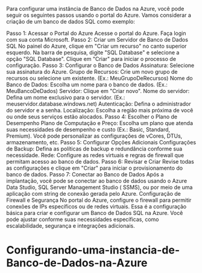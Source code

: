 Para configurar uma instância de Banco de Dados na Azure, você pode seguir os seguintes passos usando o portal do Azure.
Vamos considerar a criação de um banco de dados SQL como exemplo:

Passo 1: Acessar o Portal do Azure
Acesse o portal do Azure.
Faça login com sua conta Microsoft.
Passo 2: Criar um Servidor de Banco de Dados SQL
No painel do Azure, clique em "Criar um recurso" no canto superior esquerdo.
Na barra de pesquisa, digite "SQL Database" e selecione a opção "SQL Database".
Clique em "Criar" para iniciar o processo de configuração.
Passo 3: Configurar o Banco de Dados
Assinatura: Selecione sua assinatura do Azure.
Grupo de Recursos: Crie um novo grupo de recursos ou selecione um existente. (Ex.: MeuGrupoDeRecursos)
Nome do Banco de Dados: Escolha um nome para o banco de dados. (Ex.: MeuBancoDeDados)
Servidor:
Clique em "Criar novo".
Nome do servidor: Defina um nome exclusivo para o servidor. (Ex.: meuservidor.database.windows.net)
Autenticação: Defina o administrador do servidor e a senha.
Localização: Escolha a região mais próxima de você ou onde seus serviços estão alocados.
Passo 4: Escolher o Plano de Desempenho
Plano de Computação e Preço: Escolha um plano que atenda suas necessidades de desempenho e custo (Ex.: Basic, Standard,
Premium). Você pode personalizar as configurações de vCores, DTUs, armazenamento, etc.
Passo 5: Configurar Opções Adicionais
Configurações de Backup: Defina as políticas de backup e redundância conforme sua necessidade.
Rede: Configure as redes virtuais e regras de firewall que permitam acesso ao banco de dados.
Passo 6: Revisar e Criar
Revise todas as configurações e clique em "Criar" para iniciar o provisionamento do banco de dados.
Passo 7: Conectar ao Banco de Dados
Após a implantação, você pode se conectar ao banco de dados usando o Azure Data Studio, SQL Server Management Studio (
SSMS), ou por meio de uma aplicação com string de conexão gerada pelo Azure.
Configuração de Firewall e Segurança
No portal do Azure, configure o firewall para permitir conexões de IPs específicos ou de redes virtuais.
Essa é a configuração básica para criar e configurar um Banco de Dados SQL na Azure. Você pode ajustar conforme suas
necessidades específicas, como escalabilidade, segurança e integrações adicionais.







# Configurando-uma-instancia-de-Banco-de-Dados-na-Azure
